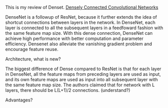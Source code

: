 This is my review of Denset. [Densely Connected Convolutional Networks](https://arxiv.org/pdf/1608.06993v5.pdf) 

DenseNet is a followup of ResNet, because it further extends the idea of shortcut connections between layers in the network. In DenseNet, each layer is connected to all the subsequent layers in a feedfoward fashion with the same feature map size. With this dense connection, DenseNet can achieve high performance with better computation and parameter efficiency. Densenet also alleviate the vanishing gradient problem and encourage feature reuse. 

Architecture, what is new? 

The biggest difference of Dense compared to ResNet is that for each layer in DenseNet, all the feature maps from preceding layers are used as input, and its own feature maps are used as input into all subsequent layer with the same feature map size. The authors claimed that for network with L layers, there should be L(L+1)/2 connections. (understand?) 

Advantages? 




